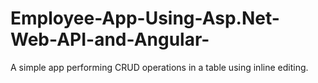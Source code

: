 # Employee-App-Using-Asp.Net-Web-API-and-Angular-
A simple app performing CRUD operations in a table using inline editing. 
